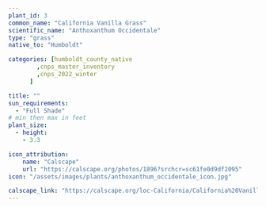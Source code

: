 ```yaml
---
plant_id: 3
common_name: "California Vanilla Grass"
scientific_name: "Anthoxanthum Occidentale"
type: "grass"
native_to: "Humboldt"

categories: [humboldt_county_native
        ,cnps_master_inventory
        ,cnps_2022_winter
      ]

title: ""
sun_requirements:
  - "Full Shade"
# min then max in feet
plant_size:
  - height: 
    - 3.3

icon_attribution: 
    name: "Calscape"
    url: "https://calscape.org/photos/1896?srchcr=sc61fe0d9df2095"
icon: "/assets/images/plants/anthoxanthum_occidentale_icon.jpg" 

calscape_link: "https://calscape.org/loc-California/California%20Vanilla%20Grass%20(Anthoxanthum%20occidentale)"
---
```


